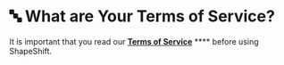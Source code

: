 # 🔤 What are Your Terms of Service?

It is important that you read our [**Terms of Service**](https://info.shapeshift.io/terms-of-service/) **** before using ShapeShift.
